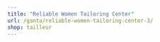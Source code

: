 ```yaml
---
title: "Reliable Women Tailoring Center"
url: /ganta/reliable-women-tailoring-center-3/
shop: tailleur
---
```

